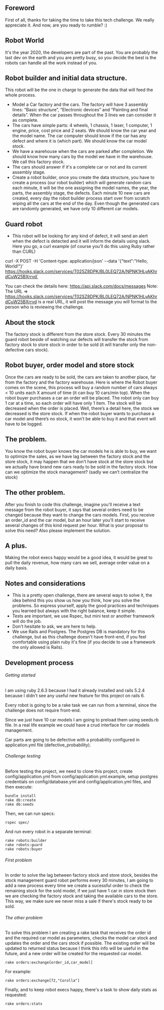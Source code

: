 ## Foreword
First of all, thanks for taking the time to take this tech challenge. We really appreciate it. And now, are you ready to rumble? :)

## Robot World

It's the year 2020, the developers are part of the past. You are probably the last dev on the earth and you are pretty busy, so you decide the best is the robots can handle all the work instead of you.

## Robot builder and initial data structure.
This robot will be the one in charge to generate the data that will feed the whole process.

 + Model a Car factory and the cars. The factory will have 3 assembly lines: “Basic structure”, “Electronic devices” and “Painting and final details”. When the car passes throughout the 3 lines we can consider it as complete.
 + The cars have simple parts: 4 wheels, 1 chassis, 1 laser, 1 computer, 1 engine, price, cost price and 2 seats. We should know the car year and the model name. The car computer should know if the car has any defect and where it is (which part). We should know the car model stock.
 + We have a warehouse when the cars are parked after completion. We should know how many cars by the model we have in the warehouse. We call this factory stock.
 + The cars should answer if it's a complete car or not and its current assembly stage.
 + Create a robot builder, once you create the data structure, you have to create a process (our robot builder) which will generate random cars each minute, it will be the one assigning the model names, the year, the parts, the assembly stage, the defects. 
Each minute 10 new cars are created, every day the robot builder process start over from scratch wiping all the cars at the end of the day. Even though the generated cars are randomly generated, we have only 10 different car models. 


## Guard robot
-  This robot will be looking for any kind of defect, it will send an alert when the defect is detected and it will inform the details using slack.
Here you go, a curl example (of course you’ll do this using Ruby rather than CURL)

curl -X POST -H 'Content-type: application/json' --data '{"text":"Hello, World!"}' https://hooks.slack.com/services/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`

You can check the details here:
https://api.slack.com/docs/messages
Note: The URL =>  https://hooks.slack.com/services/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 is a real URL, it will post the message you will format to the person who is reviewing the challenge.


## About the stock
The factory stock is different from the store stock. Every 30 minutes the guard robot beside of watching our defects will transfer the stock from factory stock to store stock in order to be sold (it will transfer only the non-defective cars stock). 


## Robot buyer, order model and store stock

Once the cars are ready to be sold, the cars are taken to another place, far from the factory and the factory warehouse. Here is where the Robot buyer comes on the scene, this process will buy a random number of cars always < 10 units each X amount of time (it can buy 10 cars/min top). When the robot buyer purchases a car an order will be placed. The robot only can buy 1 car at a time, so each order will have only 1 item. The stock will be decreased when the order is placed. Well, there’s a detail here, the stock we decreased is the store stock. If when the robot buyer wants to purchase a car model and there’s no stock, it won’t be able to buy it and that event will have to be logged.


## The problem.
You know the robot buyer knows the car models he is able to buy, we want to optimize the sales, as we have lag between the factory stock and the store stock, it may happen that we don’t have stock at the store stock but we actually have brand new cars ready to be sold in the factory stock. How can we optimize the stock management? (sadly we can’t centralize the stock)

## The other problem.
After you finish to code this challenge, imagine you'll receive a text message from the robot buyer, it says that several orders need to be changed because they want to change the cars models.
First, you receive an order_id and the car model, but an hour later you'll start to receive several changes of this kind request per hour.
What is your proposal to solve this need? Also please implement the solution.

## A plus.
Making the robot execs happy would be a good idea, it would be great to pull the daily revenue, how many cars we sell, average order value on a daily basis. 

## Notes and considerations
+ This is a pretty open challenge, there are several ways to solve it, the idea behind this you show us how you think, how you solve the problems. So express yourself, apply the good practices and techniques you learned but always with the right balance, keep it simple.
+ Tests are important, we use Rspec, but mini test or another framework will do the job.
+ Don't hesitate to ask, we are here to help.
+ We use Rails and Postgres. The Postgres DB is mandatory for this challenge, but as this challenge doesn't have front-end, if you feel comfortable using plain ruby it's fine (if you decide to use a framework the only allowed is Rails). 


## Development process

###### Getting started

I am using ruby 2.6.3 because I had it already installed and rails 5.2.4 because I didn't see any useful new feature for this project on rails 6.

Every robot is going to be a rake task we can run from a terminal, since the challenge does not require front-end.

Since we just have 10 car models I am going to preload them using seeds.rb file. In a real life example we could have a crud interface for car models management.

Car parts are going to be defective with a probability configured in application.yml file (defective_probability).



###### Challenge testing

Before testing the project, we need to clone this project, create config/application.yml from config/application.yml.example, setup postgres credentials on config/database.yml and config/application.yml files, and then execute:

```
bundle install
rake db:create
rake db:seeds
```

Then, we can run specs:

```
rspec spec/
```

And run every robot in a separate terminal:

```
rake robots:builder
rake robots:guard
rake robots:buyer
```

###### First problem

In order to solve the lag between factory stock and store stock, besides the stock management guard robot performs every 30 minutes, I am going to add a new process every time we create a sucessful order to check the remaining stock for the sold model, if we just have 1 car in store stock then we are checking the factory stock and taking the available cars to the store. This way, we make sure we never miss a sale if there's stock ready to be sold.


###### The other problem

To solve this problem I am creating a rake task that receives the order id and the required car model as parameters, checks the model car stock and updates the order and the cars stock if possible. The existing order will be updated to returned status because I think this info will be useful in the future, and a new order will be created for the requested car model.


```
rake orders:exchange[order_id,car_model]
```

For example:

```
rake orders:exchange[72,"Corolla"]
```

Finally, and to keep robot execs happy, there's a task to show daily stats as requested:

```
rake orders:stats
```